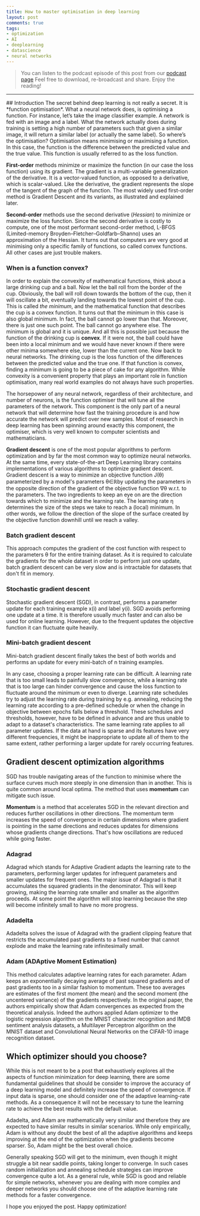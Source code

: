 ```yaml
---
title: How to master optimisation in deep learning
layout: post
comments: true
tags:
- optimization
- AI
- deeplearning
- datascience
- neural networks
---
```


> You can listen to the podcast episode of this post from our [podcast page](https://www.podbean.com/media/share/pb-y75qj-700faa) 
> Feel free to download, re-broadcast and share. Enjoy the reading!


<hr>
## Introduction
The secret  behind deep learning is not really a secret. It is *function optimisation*. 
What a neural network does, is optimising a function. For instance, let’s take the image classifier example. A network is fed with an image and a label. What the network actually does during training is setting a high number of parameters such that given a similar image, it will return a similar label (or actually the same label). So where’s the optimisation?
Optimisation means minimising or maximising a function. In this case, the function is the difference between the predicted value and the true value. This function is usually referred to as the loss function. 

**First-order** methods minimize or maximize the function (in our case the loss function) using its gradient. The gradient is a multi-variable generalization of the derivative. It is a vector-valued function, as opposed to a derivative, which is scalar-valued. Like the derivative, the gradient represents the slope of the tangent of the graph of the function. The most widely used first-order method is Gradient Descent and its variants, as illustrated and explained later. 

**Second-order** methods use the second derivative (*Hessian*) to minimize or maximize the loss function. Since the second derivative is costly to compute, one of the most performant second-order method, L-BFGS (Limited-memory Broyden–Fletcher–Goldfarb–Shanno) uses an approximation of the Hessian.
It turns out that computers are very good at minimising only a specific family of functions, so called convex functions. All other cases are just trouble makers.
 
 
### When is a function convex? 
In order to explain the convexity of mathematical functions, think about a large drinking cup and a ball. Now let the ball roll from the border of the cup. Obviously, the ball will roll down towards the bottom of the cup, then it will oscillate a bit, eventually landing towards the lowest point of the cup. This is called *the minimum*, and the mathematical function that describes the cup is a convex function. 
It turns out that the minimum in this case is also global minimum. In fact, the ball cannot go lower than that. Moreover, there is just one such point. The ball cannot go anywhere else. The minimum is global and it is unique. And all this is possible just because the function of the drinking cup is **convex**. If it were not, the ball could have been into a local minimum and we would have never known if there were other minima somewhere else, lower than the current one. 
Now back to neural networks. 
The drinking cup is the loss function of the differences between the predicted value and the true one. If that function is convex, finding a minimum is going to be a piece of cake for any algorithm. While convexity is a convenient property that plays an important role in function optimisation, many real world examples do not always have such properties.

The horsepower of any neural network, regardless of their architecture, and number of neurons, is the function optimiser that will tune all the parameters of the network. This component is the only part of a neural network that will determine how fast the training procedure is and how accurate the network will predict over new samples. Most of research in deep learning has been spinning around exactly this component, the optimiser, which is very well known to computer scientists and mathematicians.

**Gradient descent** is one of the most popular algorithms to perform optimization and by far the most common way to optimize neural networks. At the same time, every state-of-the-art Deep Learning library contains implementations of various algorithms to optimize gradient descent. 
Gradient descent is a way to minimize an objective function J(θ) parameterized by a model's parameters θ∈ℝby updating the parameters in the opposite direction of the gradient of the objective function ∇θ w.r.t. to the parameters. The two ingredients to keep an eye on are the direction towards which to minimize and the learning rate. The learning rate η determines the size of the steps we take to reach a (local) minimum. In other words, we follow the direction of the slope of the surface created by the objective function downhill until we reach a valley. 

### Batch gradient descent
This approach computes the gradient of the cost function with respect to the parameters θ for the entire training dataset. As it is required to calculate the gradients for the whole dataset in order to perform just one update, batch gradient descent can be very slow and is intractable for datasets that don't fit in memory.

### Stochastic gradient descent
Stochastic gradient descent (SGD), in contrast, performs a parameter update for each training example x(i) and label y(i). SGD avoids performing one update at a time. It is therefore usually much faster and can also be used for online learning. However, due to the frequent updates the objective function it can fluctuate quite heavily. 

### Mini-batch gradient descent
Mini-batch gradient descent finally takes the best of both worlds and performs an update for every mini-batch of n training examples.

In any case, choosing a proper learning rate can be difficult. A learning rate that is too small leads to painfully slow convergence, while a learning rate that is too large can hinder convergence and cause the loss function to fluctuate around the minimum or even to diverge. 
Learning rate schedules try to adjust the learning rate during training by e.g. annealing, reducing the learning rate according to a pre-defined schedule or when the change in objective between epochs falls below a threshold. These schedules and thresholds, however, have to be defined in advance and are thus unable to adapt to a dataset's characteristics. 
The same learning rate applies to all parameter updates. If the data at hand is sparse and its features have very different frequencies, it might be inappropriate to update all of them to the same extent, rather performing a larger update for rarely occurring features.


## Gradient descent optimization algorithms
SGD has trouble navigating areas of the function to minimise where the surface curves much more steeply in one dimension than in another. This is quite common around local optima.
The method that uses **momentum** can mitigate such issue.

**Momentum** is a method that accelerates SGD in the relevant direction and reduces further oscillations in other directions. The momentum term increases the speed of convergence in certain dimensions where gradient is pointing in the same directions and reduces updates for dimensions whose gradients change directions. That's how oscillations are reduced while going faster.

### Adagrad
Adagrad which stands for Adaptive Gradient adapts the learning rate to the parameters, performing larger updates for infrequent parameters and smaller updates for frequent ones. The major issue of Adagrad is that it accumulates the squared gradients in the denominator. This will keep growing, making the learning rate smaller and smaller as the algorithm proceeds. At some point the algorithm will stop learning because the step will become infinitely small to have no more progress. 

### Adadelta
Adadelta solves the issue of Adagrad with the gradient clipping feature that restricts the accumulated past gradients to a fixed number that cannot explode and make the learning rate infinitesimally small.

### Adam (ADAptive Moment Estimation)
This method calculates adaptive learning rates for each parameter. Adam keeps an exponentially decaying average of past squared gradients and of past gradients too in a similar fashion to momentum. 
These too averages are estimates of the first moment (the mean) and the second moment (the uncentered variance) of the gradients respectively. In the original paper, the authors empirically show that Adam convergences as expected from the theoretical analysis. Indeed the authors applied Adam optimizer to the logistic regression algorithm on the MNIST character recognition and IMDB sentiment analysis datasets, a Multilayer Perceptron algorithm on the MNIST dataset and Convolutional Neural Networks on the CIFAR-10 image recognition dataset. 

## Which optimizer should you choose?
While this is not meant to be a post that exhaustively explores all the aspects of function minimization for deep learning, there are some fundamental guidelines that should be consider to improve the accuracy of a deep learning model and definitely increase the speed of convergence. 
If input data is sparse, one should consider one of the adaptive learning-rate methods. As a consequence it will not be necessary to tune the learning rate to achieve the best results with the default value.

Adadelta, and Adam are mathematically very similar and therefore they are expected to have similar results in similar scenarios. While only empirically, Adam is without any doubt the best of all the adaptive algorithms and keeps improving at the end of the optimization when the gradients become sparser. So, Adam might be the best overall choice.

Generally speaking SGD will get to the minimum, even though it might struggle a bit near saddle points, taking longer to converge. In such cases random initialization and annealing schedule strategies can improve convergence quite a lot. As a general rule, while SGD is good and reliable for simple networks, whenever you are dealing with more complex and deeper networks you should choose one of the adaptive learning rate methods for a faster convergence.

I hope you enjoyed the post. Happy optimization!